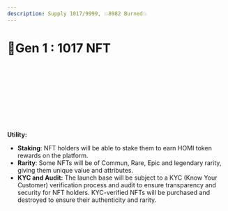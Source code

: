 ```yaml
---
description: Supply 1017/9999, 💥8982 Burned💥
---
```


# 🔹Gen 1 : 1017 NFT

<div>

<figure><img src="../../.gitbook/assets/1 (1).png" alt=""><figcaption></figcaption></figure>

 

<figure><img src="../../.gitbook/assets/2.png" alt=""><figcaption></figcaption></figure>

 

<figure><img src="../../.gitbook/assets/3.png" alt=""><figcaption></figcaption></figure>

 

<figure><img src="../../.gitbook/assets/4.png" alt=""><figcaption></figcaption></figure>

 

<figure><img src="../../.gitbook/assets/5 (1).png" alt=""><figcaption></figcaption></figure>

 

<figure><img src="../../.gitbook/assets/6 (1).png" alt=""><figcaption></figcaption></figure>

 

<figure><img src="../../.gitbook/assets/7 (1).png" alt=""><figcaption></figcaption></figure>

 

<figure><img src="../../.gitbook/assets/9.png" alt=""><figcaption></figcaption></figure>

 

<figure><img src="../../.gitbook/assets/10 (1).png" alt=""><figcaption></figcaption></figure>

 

<figure><img src="../../.gitbook/assets/11.png" alt=""><figcaption></figcaption></figure>

 

<figure><img src="../../.gitbook/assets/12.png" alt=""><figcaption></figcaption></figure>

</div>

**Utility:**

* **Staking**: NFT holders will be able to stake them to earn HOMI token rewards on the platform.
* **Rarity**: Some NFTs will be of Commun, Rare, Epic and legendary rarity, giving them unique value and attributes.
* **KYC and Audit:** The launch base will be subject to a KYC (Know Your Customer) verification process and audit to ensure transparency and security for NFT holders. KYC-verified NFTs will be purchased and destroyed to ensure their authenticity and rarity.
